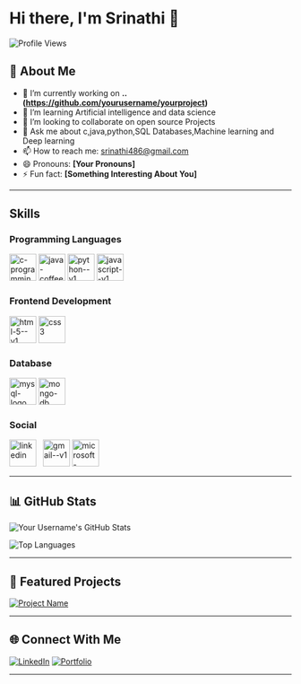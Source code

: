 # Hi there, I'm Srinathi 👋

![Profile Views](https://komarev.com/ghpvc/?username=yourusername&color=blueviolet)

## 🚀 About Me
- 🔭 I’m currently working on **.. (https://github.com/yourusername/yourproject)**
- 🌱 I’m learning Artificial intelligence and data science
- 👯 I’m looking to collaborate on open source Projects
- 💬 Ask me about c,java,python,SQL Databases,Machine learning and Deep learning  
- 📫 How to reach me: srinathi486@gmail.com
- 😄 Pronouns: **[Your Pronouns]**
- ⚡ Fun fact: **[Something Interesting About You]**

---

## Skills

### Programming Languages
<img width="48" height="48" src="https://img.icons8.com/color/48/c-programming.png" alt="c-programming"/>    <img width="48" height="48" src="https://img.icons8.com/color/48/java-coffee-cup-logo--v1.png" alt="java-coffee-cup-logo--v1"/>    <img width="48" height="48" src="https://img.icons8.com/color/48/python--v1.png" alt="python--v1"/>    <img width="48" height="48" src="https://img.icons8.com/color/48/javascript--v1.png" alt="javascript--v1"/>

### Frontend Development
<img width="48" height="48" src="https://img.icons8.com/color/48/html-5--v1.png" alt="html-5--v1"/>    <img width="48" height="48" src="https://img.icons8.com/color/48/css3.png" alt="css3"/>

### Database
<img width="48" height="48" src="https://img.icons8.com/color/48/mysql-logo.png" alt="mysql-logo"/>    <img width="48" height="48" src="https://img.icons8.com/color/48/mongo-db.png" alt="mongo-db"/>

### Social 
<img width="48" height="48" src="https://img.icons8.com/fluency/48/linkedin.png" alt="linkedin"/>&nbsp;&nbsp;&nbsp;<img width="48" height="48" src="https://img.icons8.com/color/48/gmail--v1.png" alt="gmail--v1"/>    <img width="48" height="48" src="https://img.icons8.com/fluency/48/microsoft-outlook-2019.png" alt="microsoft-outlook-2019"/>


---

## 📊 GitHub Stats
![Your Username's GitHub Stats](https://github-readme-stats.vercel.app/api?username=yourusername&show_icons=true&theme=radical)

![Top Languages](https://github-readme-stats.vercel.app/api/top-langs/?username=yourusername&layout=compact&theme=radical)

---

## 🌟 Featured Projects
[![Project Name](https://github-readme-stats.vercel.app/api/pin/?username=yourusername&repo=yourproject&theme=radical)](https://github.com/yourusername/yourproject)

---

## 🌐 Connect With Me
[![LinkedIn](https://img.shields.io/badge/-LinkedIn-blue?style=flat-square&logo=Linkedin&logoColor=white&link=https://linkedin.com/in/yourprofile)](https://www.linkedin.com/in/srinathi-k-739236306?)
[![Portfolio](https://img.shields.io/badge/-Portfolio-blueviolet?style=flat-square&logo=html5&logoColor=white&link=https://yourportfolio.com)](https://yourportfolio.com)

---



